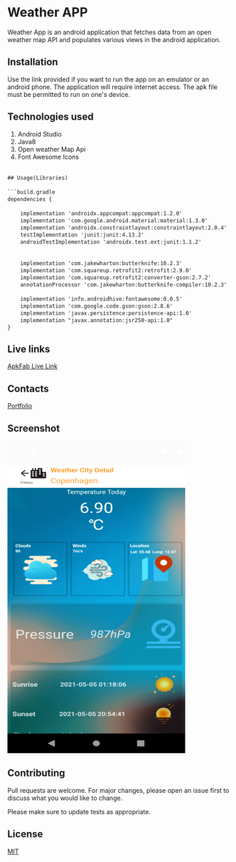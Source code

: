 # Weather APP

Weather App is an android application that fetches data from an open weather map API and populates various views in the android application.

## Installation

Use the link provided if you want to run the app on an emulator or an android phone. The application will require internet access. The apk file must be permitted to run on one's device.


## Technologies used
1. Android Studio
2. Java8
3. Open weather Map Api
4. Font Awesome Icons




```

## Usage(Libraries)

```build.gradle
dependencies {

    implementation 'androidx.appcompat:appcompat:1.2.0'
    implementation 'com.google.android.material:material:1.3.0'
    implementation 'androidx.constraintlayout:constraintlayout:2.0.4'
    testImplementation 'junit:junit:4.13.2'
    androidTestImplementation 'androidx.test.ext:junit:1.1.2'
   

    implementation 'com.jakewharton:butterknife:10.2.3'
    implementation 'com.squareup.retrofit2:retrofit:2.9.0'
    implementation 'com.squareup.retrofit2:converter-gson:2.7.2'
    annotationProcessor 'com.jakewharton:butterknife-compiler:10.2.3'

    implementation 'info.androidhive:fontawesome:0.0.5'
    implementation 'com.google.code.gson:gson:2.8.6'
    implementation 'javax.persistence:persistence-api:1.0'
    implementation "javax.annotation:jsr250-api:1.0"
}
```

## Live links

[ApkFab Live Link](https://apkfab.com/weather-app/com.example.weatherapp/apk?h=bb2de32da8f30c2c5a451db232407632f52345eb16ab75572e879e7896969112)

## Contacts
[Portfolio](https://michaelodera.github.io)

## Screenshot
![Second Page Screen Shot](./screenone.png)

## Contributing
Pull requests are welcome. For major changes, please open an issue first to discuss what you would like to change.

Please make sure to update tests as appropriate.

## License
[MIT](https://choosealicense.com/licenses/mit/)
